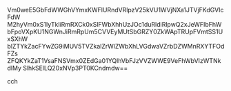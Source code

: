Vm0weE5GbFdWWGhVYmxKWFlURndVRlpzV25kVU1WVjNXa1JTVjFKdGVIcFdW
M2hyVm0xS1IyTkliRmRXCk0xSlFWbXhhUzJOc1duRldiRlpwQ2xJeWFIbFhW
bFpoVXpKU1NGWnJiRmRpUm5CVVEyMUtSbGRZY0ZkWApTRUpFVmtSS1UxSXhW
blZTYkZacFYwZG9iMUV5TVZkalZrWlZWbXhLVGdwaVZrbDZWMnRXYTFOdFZs
ZFQKYkZaT1VsaFNSVmx0ZEdGa01YQlhVbFJzVVZWWE9VeFhWbVIzWTNkdlMy
SlhkSElLQ20xNVp3PT0KCndmdw==

cch